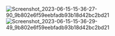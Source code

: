 ![Screenshot_2023-06-15-15-36-27-90_9b802e6f59eebfadb93b18d42bc2bd21](https://github.com/amitshr6779/Devops-Learnings/assets/84858868/92461c35-44a0-4016-82bc-4cdc56c02e02)
![Screenshot_2023-06-15-15-36-29-49_9b802e6f59eebfadb93b18d42bc2bd21](https://github.com/amitshr6779/Devops-Learnings/assets/84858868/99fbdb6e-b5c3-4d24-8cef-6e9a12a12dcf)
